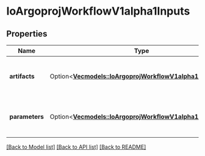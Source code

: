# IoArgoprojWorkflowV1alpha1Inputs

## Properties

Name | Type | Description | Notes
------------ | ------------- | ------------- | -------------
**artifacts** | Option<[**Vec<models::IoArgoprojWorkflowV1alpha1Artifact>**](io.argoproj.workflow.v1alpha1.Artifact.md)> | Artifact are a list of artifacts passed as inputs | [optional]
**parameters** | Option<[**Vec<models::IoArgoprojWorkflowV1alpha1Parameter>**](io.argoproj.workflow.v1alpha1.Parameter.md)> | Parameters are a list of parameters passed as inputs | [optional]

[[Back to Model list]](../README.md#documentation-for-models) [[Back to API list]](../README.md#documentation-for-api-endpoints) [[Back to README]](../README.md)


